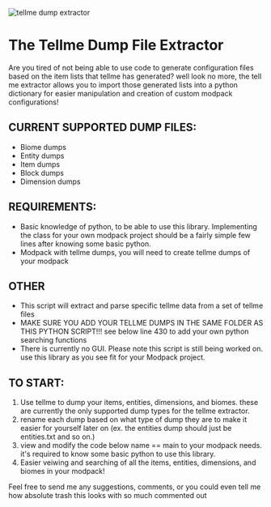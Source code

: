 
![tellme dump extractor](https://github.com/darklysteamgear/tellmeExtractor/assets/61528531/68949465-6f0f-43e0-acf7-a440a3997922)

# The Tellme Dump File Extractor
Are you tired of not being able to use code to generate configuration files based on the item lists that tellme has generated? well look no more, the tell me extractor allows you to import those generated lists into a python dictionary for easier manipulation and creation of custom modpack configurations!

## CURRENT SUPPORTED DUMP FILES:
- Biome dumps
- Entity dumps
- Item dumps
- Block dumps
- Dimension dumps

## REQUIREMENTS:
- Basic knowledge of python, to be able to use this library. Implementing the class for your own modpack project should be a fairly simple few lines after knowing some basic python.
- Modpack with tellme dumps, you will need to create tellme dumps of your modpack

## OTHER
- This script will extract and parse specific tellme data from a set of tellme files
- MAKE SURE YOU ADD YOUR TELLME DUMPS IN THE SAME FOLDER AS THIS PYTHON SCRIPT!!! see below line 430 to add your own python searching functions
- There is currently no GUI. Please note this script is still being worked on. use this library as you see fit for your Modpack project.


## TO START:
1. Use tellme to dump your items, entities, dimensions, and biomes. these are currently the only supported dump types for the tellme extractor.
2. rename each dump based on what type of dump they are to make it easier for yourself later on (ex. the entities dump should just be entities.txt and so on.)
3. view and modify the code below name == main to your modpack needs. it's required to know some basic python to use this library.
4. Easier veiwing and searching of all the items, entities, dimensions, and biomes in your modpack!


Feel free to send me any suggestions, comments, or you could even tell me how absolute trash this looks with so much commented out

